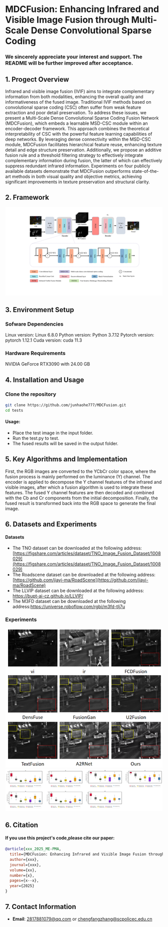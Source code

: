 # MDCFusion: Enhancing Infrared and Visible Image Fusion through Multi-Scale Dense Convolutional Sparse Coding
### We sincerely appreciate your interest and support. The README will be further improved after acceptance.
## 1. Progect Overview
Infrared and visible image fusion (IVIF) aims to integrate complementary information from both modalities, enhancing the overall quality and informativeness of the fused image. Traditional IVIF methods based on convolutional sparse coding (CSC) often suffer from weak feature extraction and poor detail preservation. To address these issues, we present a Multi-Scale Dense Convolutional Sparse Coding Fusion Network (MDCFusion), which embeds a learnable MSD-CSC module within an encoder-decoder framework. This approach combines the theoretical interpretability of CSC with the powerful feature learning capabilities of deep networks. By leveraging dense connectivity within the MSD-CSC module, MDCFusion facilitates hierarchical feature reuse, enhancing texture detail and edge structure preservation. Additionally, we propose an additive fusion rule and a threshold filtering strategy to effectively integrate complementary information during fusion, the latter of which can effectively suppress redundant infrared information. Experiments on four publicly available datasets demonstrate that MDCFusion outperforms state-of-the-art methods in both visual quality and objective metrics, achieving significant improvements in texture preservation and structural clarity.
## 2. Framework
![示例图片](image/framework.jpg)
## 3. Environment Setup
### Sofware Dependencies
Linux version: Linux 6.8.0
Python version: Python 3.7.12
Pytorch version: pytorch 1.12.1
Cuda version: cuda 11.3
### Hardware Requirements
NVIDIA GeForce RTX3090 with 24.00 GB
## 4. Installation and Usage
### Clone the repository
```bash
git clone https://github.com/junhaohe777/MDCFusion.git
cd tests
```

#### Usage:
* Place the test image in the input folder.
* Run the test.py to test.
* The fused results will be saved in the output folder.

## 5. Key Algorithms and Implementation
First, the RGB images are converted to the YCbCr color space, where the fusion process is mainly performed on the luminance (Y) channel. The encoder is applied to decompose the Y channel features of the infrared and visible images, after which a fusion algorithm is used to integrate these features. The fused Y channel features are then decoded and combined with the Cb and Cr components from the initial decomposition. Finally, the fused result is transformed back into the RGB space to generate the final image.

## 6. Datasets and Experiments 

#### Datasets 
* The TNO dataset can be downloaded at the following address: [https://figshare.com/articles/dataset/TNO_Image_Fusion_Dataset/1008029](https://figshare.com/articles/dataset/TNO_Image_Fusion_Dataset/1008029)
* The Roadscene dataset can be downloaded at the following address: [https://github.com/jiayi-ma/RoadScene](https://github.com/jiayi-ma/RoadScene)
* The LLVIP dataset can be downloaded at the following address: https://bupt-ai-cz.github.io/LLVIP/
* The M3FD dataset can be downloaded at the following address:https://universe.roboflow.com/rgbi/m3fd-tlj7u

### Experiments 
![示例图片](image/result1.png)
![示例图片](image/result2.png)

## 6. Citation
#### If you use this project's code,please cite our paper:
```bibtex
@article{xxx_2025_ME-PMA,
  title={MDCFusion: Enhancing Infrared and Visible Image Fusion through Multi-Scale Dense Convolutional Sparse Coding},
  author={xxx},
  journal={xxx},
  volume={xx},
  number={x},
  pages={x--x},
  year={2025}
}
```
## 7. Contact Information
- **Email**: 2817881079@qq.com or chengfangzhang@scpolicec.edu.cn
